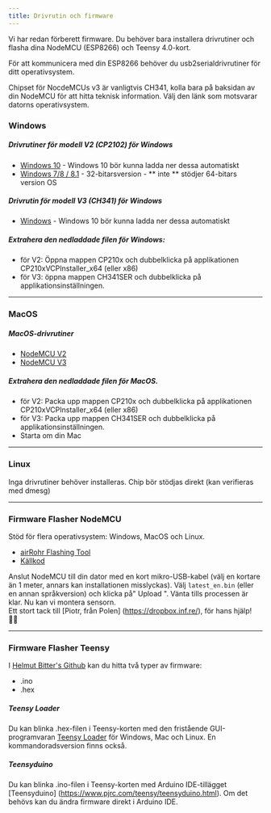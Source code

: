 ```yaml
---
title: Drivrutin och firmware
---
```


Vi har redan förberett firmware. Du behöver bara installera drivrutiner och flasha dina NodeMCU (ESP8266) och Teensy 4.0-kort.

För att kommunicera med din ESP8266 behöver du usb2serialdrivrutiner för ditt operativsystem.

Chipset för NocdeMCUs v3 är vanligtvis CH341, kolla bara på baksidan av din NodeMCU för att hitta teknisk information. Välj den länk som motsvarar datorns operativsystem.

### Windows

##### Drivrutiner för modell V2 (CP2102) för Windows
* [Windows 10](https://www.silabs.com/documents/public/software/CP210x_Universal_Windows_Driver.zip) - Windows 10 bör kunna ladda ner dessa automatiskt
* [Windows 7/8 / 8.1](https://www.silabs.com/documents/public/software/CP210x_Windows_Drivers.zip) - 32-bitarsversion - ** inte ** stödjer 64-bitars version OS

##### Drivrutin för modell V3 (CH341) för Windows
* [Windows](http://www.wch.cn/downloads/file/5.html) - Windows 10 bör kunna ladda ner dessa automatiskt

##### Extrahera den nedladdade filen för Windows:
* för V2: Öppna mappen CP210x och dubbelklicka på applikationen CP210xVCPInstaller_x64 (eller x86)
* för V3: öppna mappen CH341SER och dubbelklicka på applikationsinställningen.

---

### MacOS

##### MacOS-drivrutiner
* [NodeMCU V2](https://www.silabs.com/documents/public/software/Mac_OSX_VCP_Driver.zip)
* [NodeMCU V3](http://www.wch.cn/downloads/file/178.html)

##### Extrahera den nedladdade filen för MacOS.
* för V2: Packa upp mappen CP210x och dubbelklicka på applikationen CP210xVCPInstaller_x64 (eller x86)
* för V3: Packa upp mappen CH341SER och dubbelklicka på applikationsinställningen.
* Starta om din Mac
---

### Linux
Inga drivrutiner behöver installeras. Chip bör stödjas direkt (kan verifieras med dmesg)

---
### Firmware Flasher NodeMCU
Stöd för flera operativsystem: Windows, MacOS och Linux.

* [airRohr Flashing Tool](http://firmware.sensor.community/airrohr/flashing-tool/)
* [Källkod](https://github.com/opendata-stuttgart/airrohr-firmware-flasher)

Anslut NodeMCU till din dator med en kort mikro-USB-kabel (välj en kortare än 1 meter, annars kan installationen misslyckas). Välj `latest_en.bin` (eller en annan språkversion) och klicka på" Upload ".
Vänta tills processen är klar. Nu kan vi montera sensorn.
<br>
Ett stort tack till [Piotr, från Polen] (https://dropbox.inf.re/), för hans hjälp! 🙋‍♂️

---

### Firmware Flasher Teensy
I [Helmut Bitter's Github](https://github.com/hbitter/DNMS/tree/master/Firmware) kan du hitta två typer av firmware:
* .ino
* .hex

##### Teensy Loader
Du kan blinka .hex-filen i Teensy-korten med den fristående GUI-programvaran [Teensy Loader](https://www.pjrc.com/teensy/loader.html) för Windows, Mac och Linux.
En kommandoradsversion finns också.

##### Teensyduino
Du kan blinka .ino-filen i Teensy-korten med Arduino IDE-tillägget [Teensyduino] (https://www.pjrc.com/teensy/teensyduino.html).
Om det behövs kan du ändra firmware direkt i Arduino IDE.